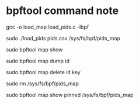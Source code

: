 # bpftool command note

gcc -o load_map load_pids.c -lbpf

sudo ./load_pids pids.csv /sys/fs/bpf/pids_map

sudo bpftool map show

sudo bpftool map dump id <id>

sudo bpftool map delete id <id> key <key>

sudo rm /sys/fs/bpf/pids_map

sudo bpftool map show pinned /sys/fs/bpf/pids_map
